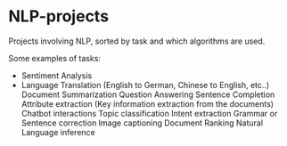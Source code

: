 # NLP-projects
Projects involving NLP, sorted by task and which algorithms are used. 

Some examples of tasks:

- Sentiment Analysis
- Language Translation (English to German, Chinese to English, etc..)
Document Summarization
Question Answering
Sentence Completion
Attribute extraction (Key information extraction from the documents)
Chatbot interactions
Topic classification
Intent extraction
Grammar or Sentence correction
Image captioning
Document Ranking
Natural Language inference
